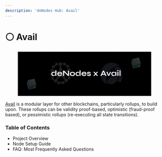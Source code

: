 ```yaml
---
description: 'deNodes Hub: Avail'
---
```


# ⚪ Avail

<figure><img src="../.gitbook/assets/Avail.png" alt=""><figcaption></figcaption></figure>

[Avail](https://availproject.org/) is a modular layer for other blockchains, particularly rollups, to build upon. These rollups can be validity proof-based, optimistic (fraud-proof based), or pessimistic rollups (re-executing all state transitions).

### Table of Contents

* Project Overview
* Node Setup Guide
* FAQ: Most Frequently Asked Questions

